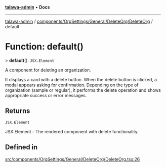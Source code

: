 [**talawa-admin**](../../../../../../README.md) • **Docs**

***

[talawa-admin](../../../../../../modules.md) / [components/OrgSettings/General/DeleteOrg/DeleteOrg](../README.md) / default

# Function: default()

\> **default**(): `JSX.Element`

A component for deleting an organization.

It displays a card with a delete button. When the delete button is clicked,
a modal appears asking for confirmation. Depending on the type of organization
(sample or regular), it performs the delete operation and shows appropriate
success or error messages.

## Returns

`JSX.Element`

JSX.Element - The rendered component with delete functionality.

## Defined in

[src/components/OrgSettings/General/DeleteOrg/DeleteOrg.tsx:26](https://github.com/PalisadoesFoundation/talawa-admin/blob/84f5af8b3720f5b290ac28bcfd7071c13e1f93aa/src/components/OrgSettings/General/DeleteOrg/DeleteOrg.tsx#L26)
